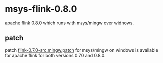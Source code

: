 # msys-flink-0.8.0
apache flink 0.8.0 which runs with msys/mingw over widnows.

## patch
patch [flink-0.7.0-src.mingw.patch](https://github.com/qtwi/msys-flink-0.8.0/blob/master/patch/flink-0.7.0-src-mingw.patch) for msys/mingw on windows is available for apache flink for both versions 0.7.0 and 0.8.0.
